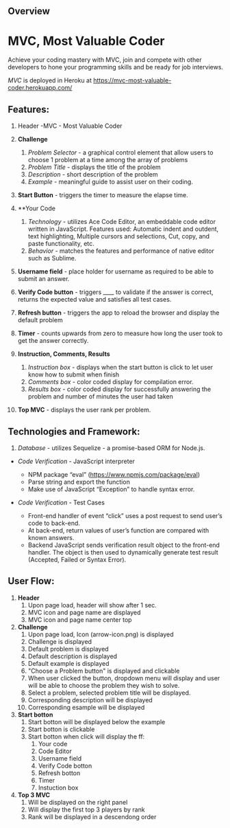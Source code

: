 ## Overview

# MVC, Most Valuable Coder

Achieve your coding mastery with MVC, join and compete with other developers to hone your programming skills and be ready for job interviews.

 *MVC* is deployed in Heroku at https://mvc-most-valuable-coder.herokuapp.com/

##  Features:

1. Header -MVC - Most Valuable Coder

1. **Challenge**
	1. _Problem Selector_ - a graphical control element that allow users to choose 1 problem at a time among the array of problems
	1. _Problem Title_ - displays the title of the problem
	1. _Description_ - short description of the problem
	1. _Example_ - meaningful guide to assist user on their coding.

1. **Start Button** - triggers the timer to measure the elapse time.

1. **Your Code
	1. _Technology_ - utilizes Ace Code Editor, an embeddable code editor written in JavaScript.  Features used: Automatic indent and outdent, text highlighting, Multiple cursors and selections, Cut, copy, and paste functionality, etc.
	1. _Behavior_ - matches the features and performance of native editor such as Sublime.

1. **Username field** - place holder for username as required to be able to submit an answer.
1. **Verify Code button** - triggers ____ to validate if the answer is correct, returns the expected value and satisfies all test cases.
1. **Refresh button** - triggers the app to reload the browser and display the default problem
1. **Timer** - counts upwards from zero to measure how long the user took to get the answer correctly.
1. **Instruction, Comments, Results**
	1. _Instruction box_ - displays when the start button is click to let user know how to submit when finish
	1. _Comments box_ - color coded display for compilation error.
	1. _Results box_ - color coded display for successfully answering the problem and number of minutes the user had taken
1. **Top MVC** - displays the user rank per problem.




##  Technologies and Framework:
1. _Database_ - utilizes Sequelize - a promise-based ORM for Node.js.


* _Code Verification_ - JavaScript interpreter
	* NPM package “eval” (https://www.npmjs.com/package/eval) 
	* Parse string and export the function
	* Make use of JavaScript “Exception” to handle syntax error.

* _Code Verification_ - Test Cases
	* Front-end handler of event “click” uses a post request to send user’s code to back-end.
	* At back-end, return values of user’s function are compared with known answers.
	* Backend JavaScript sends verification result object to the front-end handler. The object is then used to dynamically generate test result (Accepted, Failed or Syntax Error).




##  User Flow:
1. **Header**
	1. Upon page load, header will show after 1 sec.
	2. MVC icon and page name are displayed
	3. MVC icon and page name center top
1. **Challenge**
	1. Upon page load, Icon (arrow-icon.png) is displayed 
	2. Challenge is displayed
	3. Default problem is displayed
	4. Default description is displayed
	5. Default example is displayed
	6. "Choose a Problem button" is displayed and clickable
	7. When user clicked the button, dropdown menu will display and user will be able to choose the problem they wish to solve.
	8. Select a problem, selected problem title will be displayed.
	9. Corresponding description will be displayed
	10. Corresponding esample will be displayed
1. **Start botton**
	1. Start botton will be displayed below the example 
	2. Start botton is clickable
	3. Start botton when click will display the ff:
		1. Your code 
		1. Code Editor
		1. Username field
		1. Verify Code botton
		1. Refresh botton
		1. Timer
		1. Instuction box
1. **Top 3 MVC** 
	1. Will be displayed on the right panel
	2. Will display the first top 3 players by rank
	3. Rank will be displayed in a descendong order
	
